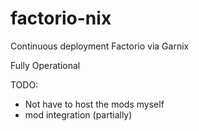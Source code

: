 # factorio-nix

Continuous deployment Factorio via Garnix

Fully Operational

TODO:

- Not have to host the mods myself
- mod integration (partially)
